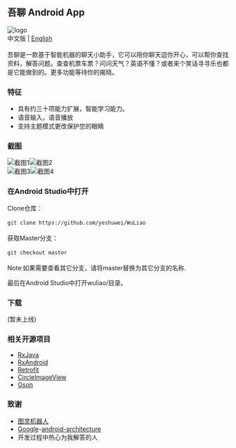 ## 吾聊 Android App
![logo](https://github.com/yeshuwei/WuLiao/blob/master/art/wuliao_logo128.png)<br>
中文版 | [English](https://github.com/yeshuwei/WuLiao/blob/master/README.md)<br>
<br>
吾聊是一款基于智能机器的聊天小助手，它可以陪你聊天逗你开心，可以帮你查找资料，解答问题。查查机票车票？问问天气？英语不懂？或者来个笑话寻寻乐也都是它能做到的。更多功能等待你的揭晓。
### 特征
* 具有约三十项能力扩展，智能学习能力。
* 语音输入，语音播放
* 支持主题模式更改保护您的眼睛
### 截图
![截图1](https://github.com/yeshuwei/WuLiao/blob/master/art/jietu1.png)![截图2](https://github.com/yeshuwei/WuLiao/blob/master/art/jietu2.PNG)<br>
![截图3](https://github.com/yeshuwei/WuLiao/blob/master/art/jietu3.PNG)![截图4](https://github.com/yeshuwei/WuLiao/blob/master/art/jietu4.PNG)<br>
### 在Android Studio中打开
Clone仓库：<br>
<br>
``
git clone https://github.com/yeshuwei/WuLiao
``<br>
<br>
获取Master分支：<br>
<br>
``
git checkout master
``<br>
<br>
Note:如果需要查看其它分支，请将master替换为其它分支的名称.

最后在Android Studio中打开wuliao/目录。

### 下载
(暂未上线)

### 相关开源项目

* [RxJava](https://github.com/ReactiveX/RxJava)
* [RxAndroid](https://github.com/ReactiveX/RxAndroid)
* [Retrofit](https://github.com/square/retrofit)
* [CircleImageView](https://github.com/hdodenhof/CircleImageView)
* [Gson](https://github.com/google/gson)

### 致谢
* [图灵机器人](http://www.tuling123.com/)
* [Google](https://github.com/googlesamples)-[android-architecture
](https://github.com/googlesamples/android-architecture)
* 开发过程中热心为我解答的人
